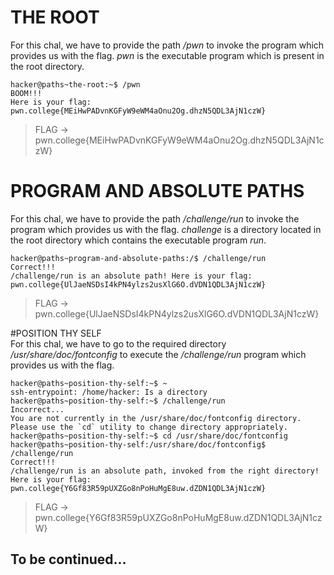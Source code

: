 # THE ROOT  
For this chal, we have to provide the path _/pwn_ to invoke the program which provides us with the flag. _pwn_ is the executable program which is present in the root directory.
```
hacker@paths~the-root:~$ /pwn
BOOM!!!
Here is your flag:
pwn.college{MEiHwPADvnKGFyW9eWM4aOnu2Og.dhzN5QDL3AjN1czW}

```
> FLAG -> pwn.college{MEiHwPADvnKGFyW9eWM4aOnu2Og.dhzN5QDL3AjN1czW}

# PROGRAM AND ABSOLUTE PATHS  
For this chal, we have to provide the path _/challenge/run_ to invoke the program which provides us with the flag. _challenge_ is a directory located in the root directory which contains the executable program _run_.
```
hacker@paths~program-and-absolute-paths:/$ /challenge/run
Correct!!!
/challenge/run is an absolute path! Here is your flag:
pwn.college{UlJaeNSDsI4kPN4ylzs2usXlG6O.dVDN1QDL3AjN1czW}

```
>FLAG -> pwn.college{UlJaeNSDsI4kPN4ylzs2usXlG6O.dVDN1QDL3AjN1czW}

#POSITION THY SELF  
For this chal, we have to go to the required directory _/usr/share/doc/fontconfig_ to execute the _/challenge/run_ program which provides us with the flag.
```
hacker@paths~position-thy-self:~$ ~
ssh-entrypoint: /home/hacker: Is a directory
hacker@paths~position-thy-self:~$ /challenge/run
Incorrect...
You are not currently in the /usr/share/doc/fontconfig directory.
Please use the `cd` utility to change directory appropriately.
hacker@paths~position-thy-self:~$ cd /usr/share/doc/fontconfig
hacker@paths~position-thy-self:/usr/share/doc/fontconfig$ /challenge/run
Correct!!!
/challenge/run is an absolute path, invoked from the right directory!
Here is your flag:
pwn.college{Y6Gf83R59pUXZGo8nPoHuMgE8uw.dZDN1QDL3AjN1czW}
```
> FLAG -> pwn.college{Y6Gf83R59pUXZGo8nPoHuMgE8uw.dZDN1QDL3AjN1czW}

## To be continued...
